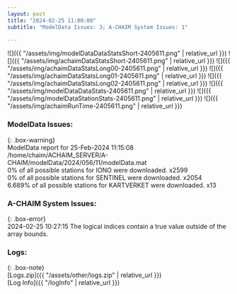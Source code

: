 ```yaml
---
layout: post
title: "2024-02-25 11:00:00"
subtitle: "ModelData Issues: 3; A-CHAIM System Issues: 1"

---
```


![]({{ "/assets/img/modelDataDataStatsShort-2405611.png" | relative_url }})
![]({{ "/assets/img/achaimDataStatsShort-2405611.png" | relative_url }})
![]({{ "/assets/img/achaimDataStatsLong00-2405611.png" | relative_url }})
![]({{ "/assets/img/achaimDataStatsLong01-2405611.png" | relative_url }})
![]({{ "/assets/img/achaimDataStatsLong02-2405611.png" | relative_url }})
![]({{ "/assets/img/modelDataDataStats-2405611.png" | relative_url }})
![]({{ "/assets/img/modelDataStationStats-2405611.png" | relative_url }})
![]({{ "/assets/img/achaimRunTime-2405611.png" | relative_url }})


### ModelData Issues:  
  
{: .box-warning}  
 ModelData report for 25-Feb-2024 11:15:08   
 /home/chaim/ACHAIM_SERVER/A-CHAIM/modelData/2024/056/11/modelData.mat   
 0% of all possible stations for IONO were downloaded. x2599   
 0% of all possible stations for SENTINEL were downloaded. x2054   
 6.689% of all possible stations for KARTVERKET were downloaded. x13   
  
### A-CHAIM System Issues:  
  
{: .box-error}  
2024-02-25 10:27:15 The logical indices contain a true value outside of the array bounds.  

### Logs:  
  
{: .box-note}  
[Logs.zip]({{ "/assets/other/logs.zip" | relative_url }})  
[Log Info]({{ "/logInfo" | relative_url }})  
